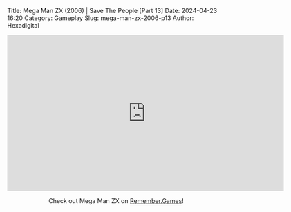 Title: Mega Man ZX (2006) | Save The People [Part 13]
Date: 2024-04-23 16:20
Category: Gameplay
Slug: mega-man-zx-2006-p13
Author: Hexadigital

<center><iframe src="https://www.youtube.com/embed/XZJ6qGQFooA?feature=oembed" allow="accelerometer; autoplay; encrypted-media; gyroscope; picture-in-picture" width="640" height="360" frameborder="0"></iframe>

Check out Mega Man ZX on [Remember.Games](https://remember.games/game/2297/mega-man-zx/)!</center>